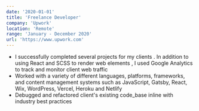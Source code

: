```yaml
---
date: '2020-01-01'
title: 'Freelance Developer'
company: 'Upwork'
location: 'Remote'
range: 'January - December 2020'
url: 'https://www.upwork.com'
---
```


- I successfully completed several projects for my clients . In addition to using React and SCSS
  to render web elements , I used Google Analytics to track and monitor client web traffic
- Worked with a variety of different languages, platforms, frameworks, and content management systems such as JavaScript, Gatsby, React, Wix, WordPress, Vercel, Heroku and Netlify
- Debugged and refactored client's existing code_base inline with industry best practices
